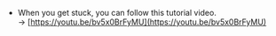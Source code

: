 * When you get stuck, you can follow this tutorial video.  
  -> [https://youtu.be/bv5x0BrFyMU](https://youtu.be/bv5x0BrFyMU)
